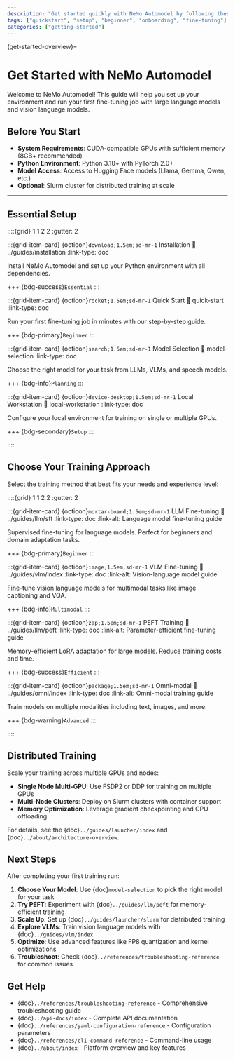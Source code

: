 ```yaml
---
description: "Get started quickly with NeMo Automodel by following these essential setup steps and running your first fine-tuning job."
tags: ["quickstart", "setup", "beginner", "onboarding", "fine-tuning"]
categories: ["getting-started"]
---
```


(get-started-overview)=
# Get Started with NeMo Automodel

Welcome to NeMo Automodel! This guide will help you set up your environment and run your first fine-tuning job with large language models and vision language models.

## Before You Start

- **System Requirements**: CUDA-compatible GPUs with sufficient memory (8GB+ recommended)
- **Python Environment**: Python 3.10+ with PyTorch 2.0+
- **Model Access**: Access to Hugging Face models (Llama, Gemma, Qwen, etc.)
- **Optional**: Slurm cluster for distributed training at scale

---

## Essential Setup

::::{grid} 1 1 2 2
:gutter: 2

:::{grid-item-card} {octicon}`download;1.5em;sd-mr-1` Installation
:link: ../guides/installation
:link-type: doc

Install NeMo Automodel and set up your Python environment with all dependencies.

+++
{bdg-success}`Essential`
:::

:::{grid-item-card} {octicon}`rocket;1.5em;sd-mr-1` Quick Start
:link: quick-start
:link-type: doc

Run your first fine-tuning job in minutes with our step-by-step guide.

+++
{bdg-primary}`Beginner`
:::

:::{grid-item-card} {octicon}`search;1.5em;sd-mr-1` Model Selection
:link: model-selection
:link-type: doc

Choose the right model for your task from LLMs, VLMs, and speech models.

+++
{bdg-info}`Planning`
:::

:::{grid-item-card} {octicon}`device-desktop;1.5em;sd-mr-1` Local Workstation
:link: local-workstation
:link-type: doc

Configure your local environment for training on single or multiple GPUs.

+++
{bdg-secondary}`Setup`
:::

::::

## Choose Your Training Approach

Select the training method that best fits your needs and experience level:

::::{grid} 1 1 2 2
:gutter: 2

:::{grid-item-card} {octicon}`mortar-board;1.5em;sd-mr-1` LLM Fine-tuning
:link: ../guides/llm/sft
:link-type: doc
:link-alt: Language model fine-tuning guide

Supervised fine-tuning for language models. Perfect for beginners and domain adaptation tasks.

+++
{bdg-primary}`Beginner`
:::

:::{grid-item-card} {octicon}`image;1.5em;sd-mr-1` VLM Fine-tuning
:link: ../guides/vlm/index
:link-type: doc
:link-alt: Vision-language model guide

Fine-tune vision language models for multimodal tasks like image captioning and VQA.

+++
{bdg-info}`Multimodal`
:::

:::{grid-item-card} {octicon}`zap;1.5em;sd-mr-1` PEFT Training
:link: ../guides/llm/peft
:link-type: doc
:link-alt: Parameter-efficient fine-tuning guide

Memory-efficient LoRA adaptation for large models. Reduce training costs and time.

+++
{bdg-success}`Efficient`
:::

:::{grid-item-card} {octicon}`package;1.5em;sd-mr-1` Omni-modal
:link: ../guides/omni/index
:link-type: doc
:link-alt: Omni-modal training guide

Train models on multiple modalities including text, images, and more.

+++
{bdg-warning}`Advanced`
:::

::::

## Distributed Training

Scale your training across multiple GPUs and nodes:

- **Single Node Multi-GPU**: Use FSDP2 or DDP for training on multiple GPUs
- **Multi-Node Clusters**: Deploy on Slurm clusters with container support
- **Memory Optimization**: Leverage gradient checkpointing and CPU offloading

For details, see the {doc}`../guides/launcher/index` and {doc}`../about/architecture-overview`.

## Next Steps

After completing your first training run:

1. **Choose Your Model**: Use {doc}`model-selection` to pick the right model for your task
2. **Try PEFT**: Experiment with {doc}`../guides/llm/peft` for memory-efficient training
3. **Scale Up**: Set up {doc}`../guides/launcher/slurm` for distributed training
4. **Explore VLMs**: Train vision language models with {doc}`../guides/vlm/index`
5. **Optimize**: Use advanced features like FP8 quantization and kernel optimizations
6. **Troubleshoot**: Check {doc}`../references/troubleshooting-reference` for common issues

## Get Help

- {doc}`../references/troubleshooting-reference` - Comprehensive troubleshooting guide
- {doc}`../api-docs/index` - Complete API documentation  
- {doc}`../references/yaml-configuration-reference` - Configuration parameters
- {doc}`../references/cli-command-reference` - Command-line usage
- {doc}`../about/index` - Platform overview and key features
